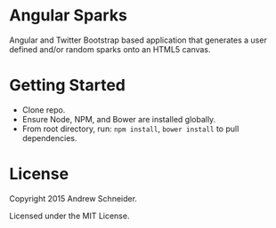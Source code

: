 Angular Sparks
==============

Angular and Twitter Bootstrap based application that generates a user defined and/or random sparks onto an HTML5 canvas.  


Getting Started
======

* Clone repo.
* Ensure Node, NPM, and Bower are installed globally.
* From root directory, run: `npm install`, `bower install` to pull dependencies.


License
========

Copyright 2015 Andrew Schneider.

Licensed under the MIT License.
